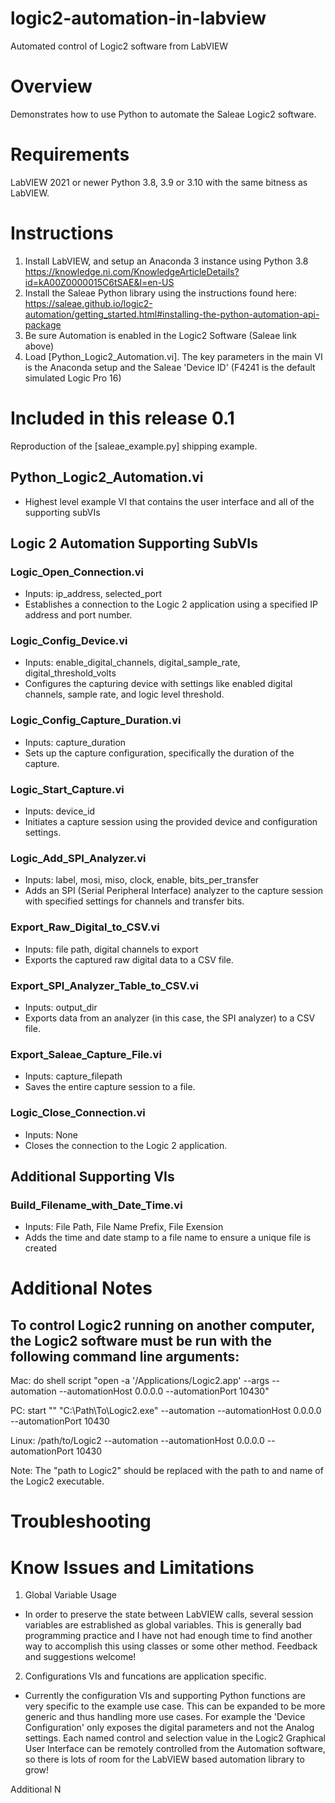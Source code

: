 # logic2-automation-in-labview
 Automated control of Logic2 software from LabVIEW

# Overview
Demonstrates how to use Python to automate the Saleae Logic2 software.
    
# Requirements 
LabVIEW 2021 or newer
Python 3.8, 3.9 or 3.10 with the same bitness as LabVIEW.

# Instructions
1. Install LabVIEW, and setup an Anaconda 3 instance using Python 3.8
  https://knowledge.ni.com/KnowledgeArticleDetails?id=kA00Z0000015C6tSAE&l=en-US 
2. Install the Saleae Python library using the instructions found here:
  https://saleae.github.io/logic2-automation/getting_started.html#installing-the-python-automation-api-package
3. Be sure Automation is enabled in the Logic2 Software (Saleae link above)
4. Load [Python_Logic2_Automation.vi]. The key parameters in the main VI is the Anaconda setup and the Saleae 'Device ID' (F4241 is the default simulated Logic Pro 16)

# Included in this release 0.1
Reproduction of the [saleae_example.py] shipping example.

## Python_Logic2_Automation.vi
 - Highest level example VI that contains the user interface and all of the supporting subVIs

## Logic 2 Automation Supporting SubVIs
### Logic_Open_Connection.vi
- Inputs: ip_address, selected_port
- Establishes a connection to the Logic 2 application using a specified IP address and port number.

### Logic_Config_Device.vi
- Inputs: enable_digital_channels, digital_sample_rate, digital_threshold_volts
- Configures the capturing device with settings like enabled digital channels, sample rate, and logic level threshold.

### Logic_Config_Capture_Duration.vi
- Inputs: capture_duration
- Sets up the capture configuration, specifically the duration of the capture.

### Logic_Start_Capture.vi
 - Inputs: device_id
 - Initiates a capture session using the provided device and configuration settings.

### Logic_Add_SPI_Analyzer.vi
- Inputs: label, mosi, miso, clock, enable, bits_per_transfer
- Adds an SPI (Serial Peripheral Interface) analyzer to the capture session with specified settings for channels and transfer bits.

### Export_Raw_Digital_to_CSV.vi
- Inputs: file path, digital channels to export
- Exports the captured raw digital data to a CSV file.

### Export_SPI_Analyzer_Table_to_CSV.vi
- Inputs: output_dir
- Exports data from an analyzer (in this case, the SPI analyzer) to a CSV file.

### Export_Saleae_Capture_File.vi
- Inputs: capture_filepath
- Saves the entire capture session to a file.

### Logic_Close_Connection.vi
- Inputs: None
- Closes the connection to the Logic 2 application.


## Additional Supporting VIs
### Build_Filename_with_Date_Time.vi
- Inputs: File Path, File Name Prefix, File Exension
- Adds the time and date stamp to a file name to ensure a unique file is created



# Additional Notes
## To control Logic2 running on another computer, the Logic2 software must be run with the following command line arguments:

Mac:
do shell script "open -a '/Applications/Logic2.app' --args --automation --automationHost 0.0.0.0 --automationPort 10430"

PC: 
start "" "C:\Path\To\Logic2.exe" --automation --automationHost 0.0.0.0 --automationPort 10430

Linux:
/path/to/Logic2 --automation --automationHost 0.0.0.0 --automationPort 10430

Note: The "path to Logic2" should be replaced with the path to and name of the Logic2 executable.





# Troubleshooting








# Know Issues and Limitations
1. Global Variable Usage
- In order to preserve the state between LabVIEW calls, several session variables are estrablished as global variables. This is generally bad programming practice and I have not had enough time to find another way to accomplish this using classes or some other method. Feedback and suggestions welcome!

2. Configurations VIs and funcations are application specific.
- Currently the configuration VIs and supporting Python functions are very specific to the example use case. This can be expanded to be more generic and thus handling more use cases. For example the 'Device Configuration' only exposes the digital parameters and not the Analog settings. Each named control and selection value in the Logic2 Graphical User Interface can be remotely controlled from the Automation software, so there is lots of room for the LabVIEW based automation library to grow!









Additional N